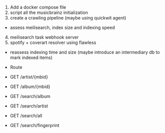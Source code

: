 1. Add a docker compose file
2. script all the musicbrainz initialization
3. create a crawling pipeline (maybe using quickwit agent)
  - assess meilisearch, index size and indexing speed
4. meilisearch task webhook server
5. spotify + coverart resolver using flawless
  - reassess indexing time and size (maybe introduce an intermediary db to mark indexed items)

- Route
- GET /artist/{mbid}
- GET /album/{mbid}
- GET /search/album
- GET /search/artist
- GET /search/all
- GET /search/fingerprint
